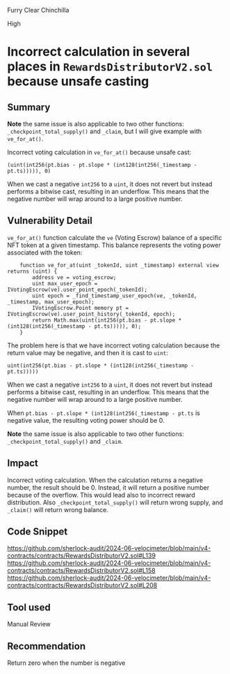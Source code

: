 Furry Clear Chinchilla

High

# Incorrect calculation in several places in `RewardsDistributorV2.sol` because unsafe casting

## Summary

**Note** the same issue is also applicable to two other functions: `_checkpoint_total_supply()` and `_claim`, but I will give example with `ve_for_at()`.

Incorrect voting calculation in `ve_for_at()` because unsafe cast:

```solidity
(uint(int256(pt.bias - pt.slope * (int128(int256(_timestamp - pt.ts))))), 0)
```

When we cast a negative `int256` to a `uint`, it does not revert but instead performs a bitwise cast, resulting in an underflow. This means that the negative number will wrap around to a large positive number.
## Vulnerability Detail

`ve_for_at()` function calculate the `ve` (Voting Escrow) balance of a specific NFT token at a given timestamp. This balance represents the voting power associated with the token:

```solidity
    function ve_for_at(uint _tokenId, uint _timestamp) external view returns (uint) {
        address ve = voting_escrow;
        uint max_user_epoch = IVotingEscrow(ve).user_point_epoch(_tokenId);
        uint epoch = _find_timestamp_user_epoch(ve, _tokenId, _timestamp, max_user_epoch);
        IVotingEscrow.Point memory pt = IVotingEscrow(ve).user_point_history(_tokenId, epoch); 
        return Math.max(uint(int256(pt.bias - pt.slope * (int128(int256(_timestamp - pt.ts))))), 0);
    }
```

The problem here is that we have incorrect voting calculation because the return value may be negative, and then it is cast to `uint`:

```solidity
uint(int256(pt.bias - pt.slope * (int128(int256(_timestamp - pt.ts)))))
```

When we cast a negative `int256` to a `uint`, it does not revert but instead performs a bitwise cast, resulting in an underflow. This means that the negative number will wrap around to a large positive number.

When `pt.bias - pt.slope * (int128(int256(_timestamp - pt.ts` is negative value, the resulting voting power should be 0.

**Note** the same issue is also applicable to two other functions: `_checkpoint_total_supply()` and `_claim`.
## Impact

Incorrect voting calculation. When the calculation returns a negative number, the result should be 0. Instead, it will return a positive number because of the overflow. This would lead also to incorrect reward distribution.
Also `_checkpoint_total_supply()` will return wrong supply, and `_claim()` will return wrong balance.
## Code Snippet

https://github.com/sherlock-audit/2024-06-velocimeter/blob/main/v4-contracts/contracts/RewardsDistributorV2.sol#L139
https://github.com/sherlock-audit/2024-06-velocimeter/blob/main/v4-contracts/contracts/RewardsDistributorV2.sol#L158
https://github.com/sherlock-audit/2024-06-velocimeter/blob/main/v4-contracts/contracts/RewardsDistributorV2.sol#L208

## Tool used

Manual Review

## Recommendation

Return zero when the number is negative